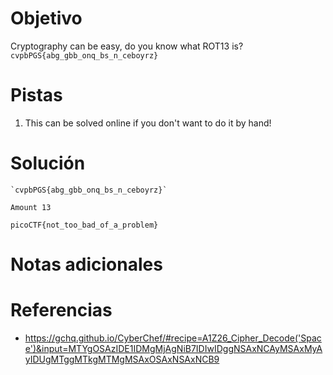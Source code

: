 # Objetivo
Cryptography can be easy, do you know what ROT13 is? `cvpbPGS{abg_gbb_onq_bs_n_ceboyrz}`
# Pistas
1. This can be solved online if you don't want to do it by hand!
# Solución

```
`cvpbPGS{abg_gbb_onq_bs_n_ceboyrz}`

Amount 13

picoCTF{not_too_bad_of_a_problem}
```

# Notas adicionales
# Referencias
-  https://gchq.github.io/CyberChef/#recipe=A1Z26_Cipher_Decode('Space')&input=MTYgOSAzIDE1IDMgMjAgNiB7IDIwIDggNSAxNCAyMSAxMyAyIDUgMTggMTkgMTMgMSAxOSAxNSAxNCB9